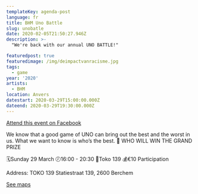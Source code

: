 ```yaml
---
templateKey: agenda-post
language: fr
title: BHM Uno Battle
slug: unobatle
date: 2020-02-05T21:50:27.946Z
description: >-
  "We're back with our annual UNO BATTLE!"

featuredpost: true
featuredimage: /img/deimpactvanracisme.jpg
tags:
  - game
year: '2020'
artists:
  - BHM
location: Anvers
datestart: 2020-03-29T15:00:00.000Z
dateend: 2020-03-29T19:30:00.000Z
---
```

[Attend this event on Facebook](https://www.facebook.com/events/518761732081196/)

We know that a good game of UNO can bring out the best and the worst in us. What we want to know is who’s the best. 🤔
WHO WILL WIN THE GRAND PRIZE

🗓Sunday 29 March
🕖16:00 - 20:30
📍Toko 139
💰€10 Participation

Address: TOKO 139
Statiestraat 139, 2600 Berchem

[See maps](https://goo.gl/maps/JEoLnipj1L71Hrv18)
